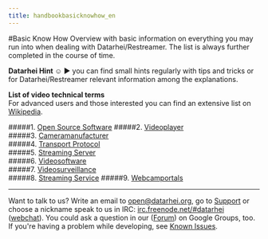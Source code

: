 ```yaml
---
title: handbookbasicknowhow_en
---
```

#Basic Know How
Overview with basic information on everything you may run into when dealing with Datarhei/Restreamer. The list is always further completed in the course of time.  

**Datarhei Hint ☺** ► you can find small hints regularly with tips and tricks or for Datarhei/Restreamer relevant information among the explanations.  

**List of video technical terms**  
For advanced users and those interested you can find an extensive list on <a href="list of video technical terms of Wikipedia" target="_blank">Wikipedia</a>.

#####1. [Open Source Software](../restreamer/wiki/oss_en.html) 
#####2. [Videoplayer](../restreamer/wiki/videoplayer_en.html)  
#####3. [Cameramanufacturer](../restreamer/wiki/cameramanufacturer_en.html)  
#####4. [Transport Protocol](../restreamer/wiki/transportprotocol_en.html)  
#####5. [Streaming Server](../restreamer/wiki/streamingserver_en.html)  
#####6. [Videosoftware](../restreamer/wiki/videosoftware_en.html)  
#####7. [Videosurveillance](../restreamer/wiki/videosurveillance_en.html)  
#####8. [Streaming Service](../restreamer/wiki/streamingservice_en.html)
#####9. [Webcamportals](../restreamer/wiki/webcamportals_en.html)  

---
Want to talk to us? Write an email to <a href="mailto:open@datarhei.org?subject=Datarhei/Restreamer">open@datarhei.org</a>, go to [Support](../support.html) or choose a nickname speak to us in IRC: <a href="irc://irc.freenode.net#piwik">irc.freenode.net/#datarhei</a> (<a target= "_blank" href="https://webchat.freenode.net/?channels=datarhei">webchat</a>). You could ask a question in our (<a target= "_blank" href="https://groups.google.com/forum/#!forum/datarhei">Forum</a>) on Google Groups, too. If you're having a problem while developing, see <a target= "_blank" href="https://github.com/datarhei/restreamer/issues">Known Issues</a>.